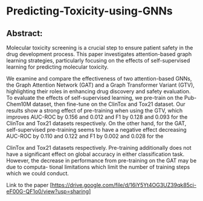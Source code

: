 # Predicting-Toxicity-using-GNNs

## Abstract: 

Molecular toxicity screening is a crucial step to ensure patient safety in the drug development process. This paper investigates attention-based graph learning strategies, particularly focusing on the effects of self-supervised learning for predicting molecular toxicity. 

We examine and compare the effectiveness of two attention-based GNNs, the Graph Attention Network (GAT) and a Graph Transformer Variant (GTV), highlighting their roles in enhancing drug discovery and safety evaluation. To evaluate the effects of self-supervised learning, we pre-train on the Pub-Chem10M dataset, then fine-tune on the ClinTox and Tox21 dataset. Our results show a strong effect of pre-training when using the GTV, which improves AUC-ROC by 0.156 and 0.012 and F1 by 0.128 and 0.093 for the ClinTox and Tox21 datasets respectively. On the other hand, for the GAT, self-supervised pre-training seems to have a negative effect decreasing AUC-ROC by 0.110 and 0.122 and F1 by 0.002 and 0.028 for the

ClinTox and Tox21 datasets respectively. Pre-training additionally does not have a significant effect on global accuracy in either classification task. However, the decrease in performance from pre-training on the GAT may be due to computa- tional limitations which limit the number of training steps which we could conduct.


Link to the paper [https://drive.google.com/file/d/16iY5Yt4OG3UZ39qk85ci-eF00G-QF1o0/view?usp=sharing]